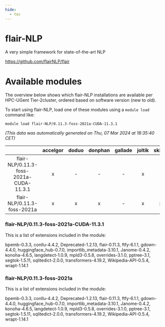 ```yaml
---
hide:
  - toc
---
```


flair-NLP
=========


A very simple framework for state-of-the-art NLP

https://github.com/flairNLP/flair
# Available modules


The overview below shows which flair-NLP installations are available per HPC-UGent Tier-2cluster, ordered based on software version (new to old).

To start using flair-NLP, load one of these modules using a `module load` command like:

```shell
module load flair-NLP/0.11.3-foss-2021a-CUDA-11.3.1
```

*(This data was automatically generated on Thu, 07 Mar 2024 at 18:35:40 CET)*  

| |accelgor|doduo|donphan|gallade|joltik|skitty|
| :---: | :---: | :---: | :---: | :---: | :---: | :---: |
|flair-NLP/0.11.3-foss-2021a-CUDA-11.3.1|x|-|-|-|x|-|
|flair-NLP/0.11.3-foss-2021a|x|x|x|-|x|x|


### flair-NLP/0.11.3-foss-2021a-CUDA-11.3.1

This is a list of extensions included in the module:

bpemb-0.3.3, conllu-4.4.2, Deprecated-1.2.13, flair-0.11.3, ftfy-6.1.1, gdown-4.4.0, huggingface_hub-0.7.0, importlib_metadata-3.10.1, Janome-0.4.2, konoha-4.6.5, langdetect-1.0.9, mpld3-0.5.8, overrides-3.1.0, pptree-3.1, segtok-1.5.11, sqlitedict-2.0.0, transformers-4.19.2, Wikipedia-API-0.5.4, wrapt-1.14.1

### flair-NLP/0.11.3-foss-2021a

This is a list of extensions included in the module:

bpemb-0.3.3, conllu-4.4.2, Deprecated-1.2.13, flair-0.11.3, ftfy-6.1.1, gdown-4.4.0, huggingface_hub-0.7.0, importlib_metadata-3.10.1, Janome-0.4.2, konoha-4.6.5, langdetect-1.0.9, mpld3-0.5.8, overrides-3.1.0, pptree-3.1, segtok-1.5.11, sqlitedict-2.0.0, transformers-4.19.2, Wikipedia-API-0.5.4, wrapt-1.14.1